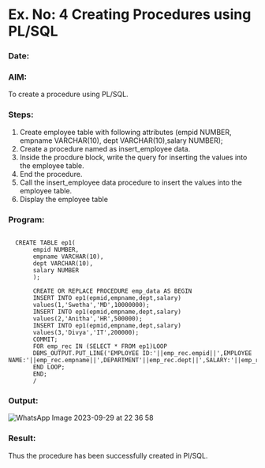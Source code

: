 # Ex. No: 4 Creating Procedures using PL/SQL
### Date:

### AIM: 

To create a procedure using PL/SQL.

### Steps:
1. Create employee table with following attributes (empid NUMBER, empname VARCHAR(10), dept VARCHAR(10),salary NUMBER);
2. Create a procedure named as insert_employee data.
3. Inside the procdure block, write the query for inserting the values into the employee table.
4. End the procedure.
5. Call the insert_employee data procedure to insert the values into the employee table.
6. Display the employee table

### Program:

```

  CREATE TABLE ep1(
       empid NUMBER,
       empname VARCHAR(10),
       dept VARCHAR(10),
       salary NUMBER
       );

       CREATE OR REPLACE PROCEDURE emp_data AS BEGIN
       INSERT INTO ep1(epmid,empname,dept,salary)
       values(1,'Swetha','MD',10000000);
       INSERT INTO ep1(epmid,empname,dept,salary)
       values(2,'Anitha','HR',500000);
       INSERT INTO ep1(epmid,empname,dept,salary)
       values(3,'Divya','IT',200000);
       COMMIT;
       FOR emp_rec IN (SELECT * FROM ep1)LOOP
       DBMS_OUTPUT.PUT_LINE('EMPLOYEE ID:'||emp_rec.empid||',EMPLOYEE NAME:'||emp_rec.empname||',DEPARTMENT'||emp_rec.dept||',SALARY:'||emp_rec.salary);
       END LOOP;
       END;
       /
```
### Output:

![WhatsApp Image 2023-09-29 at 22 36 58](https://github.com/niraunjana/Ex-No-4-Creating-Procedures-using-PL-SQL/assets/119395610/279cbfc2-e484-4901-b39f-0eb0db4f0189)


### Result:

Thus the procedure has been successfully created in PI/SQL.

